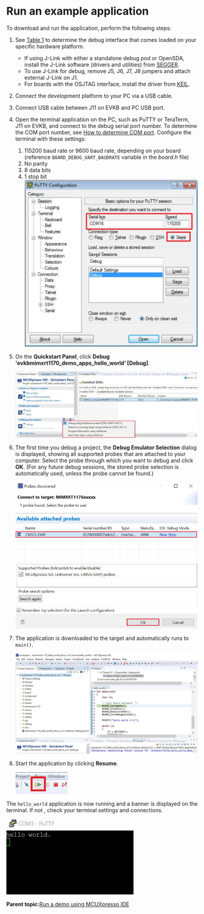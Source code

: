 # Run an example application

To download and run the application, perform the following steps:

1.  See [Table 1](default_debug_interfaces.md#TABLE_HWPLATFORMS) to determine the debug interface that comes loaded on your specific hardware platform.
    -   If using J-Link with either a standalone debug pod or OpenSDA, install the J-Link software \(drivers and utilities\) from [SEGGER](https://www.segger.com/downloads/jlink/).
    -   To use J-Link for debug, remove J5, J6, J7, J8 jumpers and attach external J-Link on J1.
    -   For boards with the OSJTAG interface, install the driver from [KEIL](https://www.keil.com/).
2.  Connect the development platform to your PC via a USB cable.
3.  Connect USB cable between J11 on EVKB and PC USB port.
4.  Open the terminal application on the PC, such as PuTTY or TeraTerm, J11 on EVKB, and connect to the debug serial port number. To determine the COM port number, see [How to determine COM port](how_to_determine_com_port.md). Configure the terminal with these settings:

    1.  115200 baud rate or 9600 baud rate, depending on your board \(reference `BOARD_DEBUG_UART_BAUDRATE` variable in the *board.h* file\)
    2.  No parity
    3.  8 data bits
    4.  1 stop bit
    ![](../images/ide_terminal_putty_configurations.png "Terminal (PuTTY) configurations")

5.  On the **Quickstart Panel**, click **Debug 'evkbmimxrt1170\_demo\_apps\_hello\_world’ \[Debug\]**.

    ![](../images/ide_debugging_hello_world_case.png "Debug hello_world case")

6.  The first time you debug a project, the **Debug Emulator Selection** dialog is displayed, showing all supported probes that are attached to your computer. Select the probe through which you want to debug and click **OK**. \(For any future debug sessions, the stored probe selection is automatically used, unless the probe cannot be found.\)

    ![](../images/ide_attached_probes_debug_emulator_selection.png "Attached Probes: debug emulator selection")

7.  The application is downloaded to the target and automatically runs to `main()`.

    ![](../images/ide_stop_at_main_when_running_debugging.png "Stop at main() when running debugging")

8.  Start the application by clicking **Resume**.

    ![](../images/ide_resume_button.png "Resume button")


The `hello_world` application is now running and a banner is displayed on the terminal. If not , check your terminal settings and connections.

![](../images/ide_text_display_of_hello_world_demo.jpg "Text display of the hello_world demo")

**Parent topic:**[Run a demo using MCUXpresso IDE](../topics/run_a_demo_using_mcuxpresso_ide.md)

